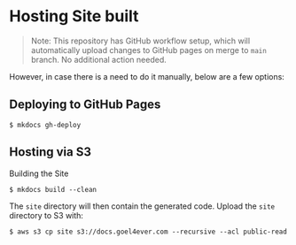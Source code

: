 # Hosting Site built

> Note: This repository has GitHub workflow setup, which will automatically upload changes to GitHub pages on merge to `main` branch. No additional action needed.

However, in case there is a need to do it manually, below are a few options:

## Deploying to GitHub Pages

```
$ mkdocs gh-deploy
```

## Hosting via S3

Building the Site

```
$ mkdocs build --clean
```

The `site` directory will then contain the generated code. Upload the `site` directory to S3 with:

```
$ aws s3 cp site s3://docs.goel4ever.com --recursive --acl public-read
```

